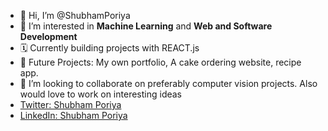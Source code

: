 - 👋 Hi, I’m @ShubhamPoriya
- 👀 I’m interested in **Machine Learning** and **Web and Software Development**
- 🗓 Currently building projects with REACT.js
- 🔮 Future Projects: My own portfolio, A cake ordering website, recipe app.
- 💞️ I’m looking to collaborate on preferably computer vision projects. Also would love to work on interesting ideas
- [Twitter: Shubham Poriya](https://twitter.com/PoriyaShubham)
- [LinkedIn: Shubham Poriya](linkedin.com/in/shubham-poriya-08274b92)

<!---
ShubhamPoriya/ShubhamPoriya is a ✨ special ✨ repository because its `README.md` (this file) appears on your GitHub profile.
You can click the Preview link to take a look at your changes.
--->
